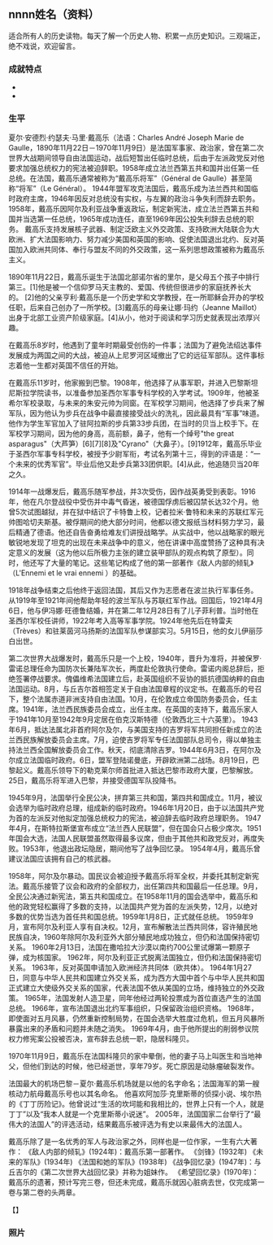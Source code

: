 ## nnnn姓名（资料）

适合所有人的历史读物。每天了解一个历史人物、积累一点历史知识。三观端正，绝不戏说，欢迎留言。  

### 成就特点

- ​
- ​


### 生平

夏尔·安德烈·约瑟夫·马里·戴高乐（法语：Charles André Joseph Marie de Gaulle，1890年11月22日－1970年11月9日）是法国军事家、政治家，曾在第二次世界大战期间领导自由法国运动，战后短暂出任临时总统，后由于左派政党反对他要求加强总统权力的宪法被迫辞职。1958年成立法兰西第五共和国并出任第一任总统。在法国，戴高乐通常被称为“戴高乐将军”（Général de Gaulle）甚至简称“将军”（Le Général）。
1944年盟军攻克法国后，戴高乐成为法兰西共和国临时政府主席，1946年因反对总统没有实权，与左翼的政治斗争失利而辞去职务。1958年，戴高乐因阿尔及利亚战争重返政坛，制定新宪法，成立法兰西第五共和国并当选第一任总统，1965年成功连任，直至1969年因公投失利辞去总统的职务。
戴高乐支持发展核子武器、制定泛欧主义外交政策、支持欧洲大陆联合为大欧洲、扩大法国影响力、努力减少美国和英国的影响、促使法国退出北约、反对英国加入欧洲共同体、奉行与盟友不同的外交政策，这一系列思想政策被称为戴高乐主义。



1890年11月22日，戴高乐诞生于法国北部诺尔省的里尔，是父母五个孩子中排行第三。[1]他是被一个信仰罗马天主教的、爱国、传统但很进步的家庭抚养长大的。 [2]他的父亲亨利·戴高乐是一个历史学和文学教授，在一所耶稣会开办的学校任职，后来自己创办了一所学校。[3]戴高乐的母亲让娜·玛约（Jeanne Maillot）出身于北部工业资产阶级家庭。[4]从小，他对于阅读和学习历史就表现出浓厚兴趣。

在戴高乐8岁时，他遇到了童年时期最受创伤的一件事；法国为了避免法绍达事件发展成为两国之间的大战，被迫从上尼罗河区域撤出了它的远征军部队。这件事标志着他一生都对英国不信任的开始。

在戴高乐11岁时，他家搬到巴黎。1908年，他选择了从事军职，并进入巴黎斯坦尼斯拉学院读书，以准备参加圣西尔军事专科学校的入学考试。1909年，他被圣希尔军校录取，与未来的朱安元帅为同窗。在军校学习期间，他选择了步兵来了解军队，因为他认为步兵在战争中最直接接受战火的洗礼，因此最具有“军事”味道。他作为学生军官加入了驻阿拉斯的步兵第33步兵团，在当时的贝当上校手下。在军校学习期间，因为他的身高，高前额，鼻子，他有一个绰号"the great asparagus"（大芦笋）[6][7][8]及"Cyrano"（大鼻子）。[9]1912年，戴高乐毕业于圣西尔军事专科学校，被授予少尉军衔，考试名列第十三，得到的评语是：“一个未来的优秀军官”。毕业后他又赴步兵第33团供职。[4]从此，他追随贝当20年之久。





1914年一战爆发后，戴高乐随军参战，并3次受伤，因作战英勇受到表彰。1916年，他在凡尔登战役中受伤并中毒气昏迷，被德国俘虏后被囚禁长达32个月。他曾5次试图越狱，并在狱中结识了卡特鲁上校，记者拉米·鲁特和未来的苏联红军元帅图哈切夫斯基。被俘期间的绝大部分时间，他都以德文报纸当材料努力学习，最后精通了德语。他还自告奋勇给难友们讲授战略学。从实战中，他以战略家的眼光敏锐地发现了坦克的出现在未来战争中的意义，他在讲课中高度赞扬了这种具有决定意义的发展（这为他以后所极力主张的建立装甲部队的观点构筑了原型）。同时，他还写了大量的笔记。这些笔记构成了他的第一部著作《敌人内部的倾轧》（L'Ennemi et le vrai ennemi ）的基础。



1918年战争结束之后他终于返回法国，其后又作为志愿者在波兰执行军事任务。从1919年至1921年间他帮助年轻的波兰军队与苏联红军作战。回国后，1921年4月6日，他与伊冯娜·旺德鲁结婚，并在第二年12月28日有了儿子菲利普。当时他在圣西尔军校任讲师，1922年考入高等军事学院。1924年他先后在特雷夫（Trèves）和驻莱茵河马扬斯的法国军队参谋部实习。5月15日，他的女儿伊丽莎白出世。



第二次世界大战爆发时，戴高乐只是一个上校，1940年，晋升为准将，并被保罗·雷诺总理任命为国防次长兼陆军次长，两度赴伦敦执行使命。雷诺内阁总辞后，拒绝签署停战要求。傀儡维希法国建立后，赴英国组织不妥协的抵抗德国纳粹的自由法国运动。8月，与丘吉尔首相签定关于自由法国章程的议定书。在戴高乐的号召下，整个法属赤道非洲支持自由法国。10月，在伦敦成立帝国防务委员会，任主席。1941年，法兰西民族委员会成立，出任主席。在英国的支持下，戴高乐家人于1941年10月至1942年9月定居在伯克汉斯特德（伦敦西北三十六英里）。
1943年6月，抵达法属北非首府阿尔及尔，与美国支持的吉罗将军共同担任新成立的法兰西民族解放委员会主席。7月，迫使吉罗将军专任法国部队总司令，得以单独主持法兰西全国解放委员会工作。秋天，彻底清除吉罗。1944年6月3日，在阿尔及尔成立法国临时政府。6日，盟军登陆诺曼底，开辟欧洲第二战场。8月19日，巴黎起义。戴高乐领导下的勒克莱尔师首批进入抵达巴黎市政府大厦，巴黎解放。25日，戴高乐将军进入巴黎，并接受德国军队投降书。



1945年9月，法国举行全民公决，拼弃第三共和国，第四共和国成立。11月，被议会选举为临时政府总理，组成新的临时政府。1946年1月20日，由于以法国共产党为首的左派反对他拟定加强总统权力的宪法，被迫辞去临时政府总理职务。
1947年4月，在斯特拉斯堡宣布成立“法兰西人民联盟”，但在国会只占极少席次。1951年国会大选，法国人民联盟虽然取得最多议席，但由于其他共和政党反对，再度失败。1953年，他退出政坛隐居，期间他写了战争回忆录。
1954年4月，戴高乐曾建议法国应该拥有自己的核武器。



1958年，阿尔及尔暴动。国民议会被迫授予戴高乐将军全权，并委托其制定新宪法。戴高乐接管了议会和政府的全部权力，出任第四共和国最后一任总理。9月，全民公决通过新宪法，第五共和国成立。在1958年11月的国会选举中，戴高乐和他的政党轻松赢得了多数的支持，以法国共产党为首的左派失势，12月，以绝对多数的优势当选为首任共和国总统。1959年1月8日，正式就任总统。
1959年9月，宣布阿尔及利亚人享有自决权。12月，宣布解散法兰西共同体，容许殖民地民族自决，1960年除阿尔及利亚外大部分殖民地成功独立，但仍和法国保持密切关系。
1960年2月13日，法国在撒哈拉大沙漠以南约700公里试爆第一颗原子弹，成为核国家。
1962年，阿尔及利亚正式脱离法国独立，但仍和法国保持密切关系。
1963年，反对英国申请加入欧洲经济共同体（欧共体）。
1964年1月27日，同意与中华人民共和国建立外交关系，成为西方大国中首个与中华人民共和国正式建立大使级外交关系的国家，代表法国不依从美国的立场，维持独立的外交政策。
1965年，法国发射人造卫星，同年他经过两轮投票成为首位直选产生的法国总统。
1966年，宣布法国退出北约军事组织，只保留政治组织资格。
1968年，即使面对五月风暴，仍然重新控制局势，在国会选举大胜度过危机，但五月风暴所暴露出来的矛盾和问题并未随之消失。
1969年4月，由于他所提出的削弱参议院权力修宪案公投被否决，宣布辞去总统一职，隐居科隆贝。



1970年11月9日，戴高乐在法国科隆贝的家中晕倒，他的妻子马上叫医生和当地神父，但他们到达的时候，他已经逝世，享年79岁。死亡原因是动脉瘤破裂发作。



法国最大的机场巴黎－夏尔·戴高乐机场就是以他的名字命名；法国海军的第一艘核动力航母戴高乐号也以其名命名。
他喜欢阿加莎·克里斯蒂的侦探小说、埃尔热的《丁丁历险记》。他曾说过“生活的坎坷能和我相比的，世界上只有一个人，就是丁丁”以及“我本人就是一个克里斯蒂小说迷”。
2005年，法国国家二台举行了“最伟大的法国人”的评选活动，结果戴高乐被评选为有史以来最伟大的法国人。



戴高乐除了是一名优秀的军人与政治家之外，同样也是一位作家，一生有六大著作：
《敌人内部的倾轧》(1924年)：戴高乐第一部著作。
《剑锋》(1932年)
《未来的军队》(1934年)
《法国和她的军队》(1938年)
《战争回忆录》(1947年)：与丘吉尔的《第二次世界大战回忆录》并称为姐妹作。
《希望回忆录》(1970年)：戴高乐的遗著，预计写完三卷，但还未完成，戴高乐就因心脏病去世，仅完成第一卷与第二卷的头两章。

【】

### 照片

